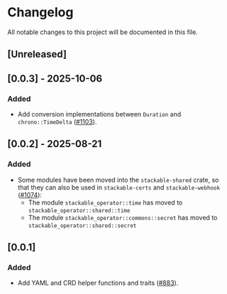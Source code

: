 # Changelog

All notable changes to this project will be documented in this file.

## [Unreleased]

## [0.0.3] - 2025-10-06

### Added

- Add conversion implementations between `Duration` and `chrono::TimeDelta` ([#1103]).

[#1103]: https://github.com/stackabletech/operator-rs/pull/1103

## [0.0.2] - 2025-08-21

### Added

- Some modules have been moved into the `stackable-shared` crate, so that they can also be
  used in `stackable-certs` and `stackable-webhook` ([#1074]):
  - The module `stackable_operator::time` has moved to `stackable_operator::shared::time`
  - The module `stackable_operator::commons::secret` has moved to `stackable_operator::shared::secret`

[#1074]: https://github.com/stackabletech/operator-rs/pull/1074

## [0.0.1]

### Added

- Add YAML and CRD helper functions and traits ([#883]).

[#883]: https://github.com/stackabletech/operator-rs/pull/883
